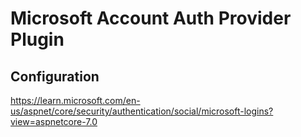 # Microsoft Account Auth Provider Plugin  

## Configuration  
https://learn.microsoft.com/en-us/aspnet/core/security/authentication/social/microsoft-logins?view=aspnetcore-7.0